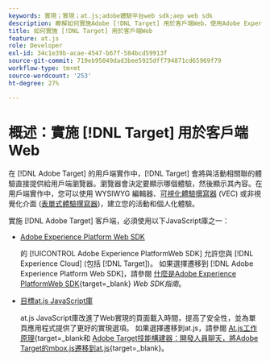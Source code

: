 ```yaml
---
keywords: 實現；實現；at.js;adobe體驗平台web sdk;aep web sdk
description: 瞭解如何實施Adobe [!DNL Target] 用於客戶端Web，使用Adobe Experience PlatformWeb SDK(AEP Web SDK)或 [!DNL Target] at.js JavaScript庫。
title: 如何實施 [!DNL Target] 用於客戶端Web
feature: at.js
role: Developer
exl-id: 34c1e39b-acae-4547-b67f-584bcd59913f
source-git-commit: 719eb95049dad3bee5925dff794871cd65969f79
workflow-type: tm+mt
source-wordcount: '253'
ht-degree: 27%

---
```


# 概述：實施 [!DNL Target] 用於客戶端Web

在 [!DNL Adobe Target] 的用戶端實作中，[!DNL Target] 會將與活動相關聯的體驗直接提供給用戶端瀏覽器。瀏覽器會決定要顯示哪個體驗，然後顯示其內容。在用戶端實作中，您可以使用 WYSIWYG 編輯器、[可視化體驗撰寫器](/help/main/c-experiences/c-visual-experience-composer/visual-experience-composer.md) (VEC) 或非視覺化介面 ([表單式體驗撰寫器](/help/main/c-experiences/form-experience-composer.md))，建立您的活動和個人化體驗。

實施 [!DNL Adobe Target] 客戶端，必須使用以下JavaScript庫之一：

* [Adobe Experience Platform Web SDK](https://developer.adobe.com/target/implement/client-side/aep-web-sdk/)

   的 [!UICONTROL Adobe Experience PlatformWeb SDK] 允許您與 [!DNL Experience Cloud] (包括 [!DNL Target])。 如果選擇遷移到 [!DNL Adobe Experience Platform Web SDK]，請參閱 [什麼是Adobe Experience PlatformWeb SDK](https://developer.adobe.com/target/implement/client-side/aep-web-sdk/){target=_blank} *Web SDK指南*。

* [目標at.js JavaScript庫](https://developer.adobe.com/target/implement/client-side/atjs/how-atjs-works/how-atjs-works/)

   at.js JavaScript庫改進了Web實現的頁面載入時間，提高了安全性，並為單頁應用程式提供了更好的實現選項。 如果選擇遷移到at.js，請參閱 [At.js工作原理](https://developer.adobe.com/target/implement/client-side/atjs/how-atjs-works/how-atjs-works/){target=_blank和 [Adobe Target技能構建器：開發人員聊天，將Adobe Target的mbox.js遷移到at.js](https://seminars.adobeconnect.com/ptdo6mfo6qn6/?proto=true){target=_blank}。



